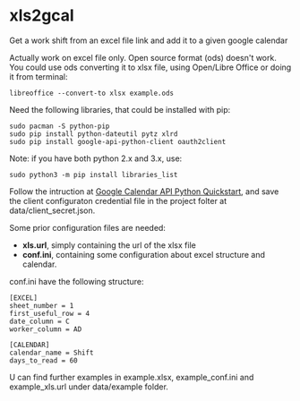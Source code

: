 # xls2gcal
Get a work shift from an excel file link and add it to a given google calendar


Actually work on excel file only. Open source format (ods) doesn't work.
You could use ods converting it to xlsx file, using Open/Libre Office
or doing it from terminal:
```
libreoffice --convert-to xlsx example.ods
```

Need the following libraries, that could be installed with pip:
```
sudo pacman -S python-pip
sudo pip install python-dateutil pytz xlrd
sudo pip install google-api-python-client oauth2client
```
Note: if you have both python 2.x and 3.x, use:
```
sudo python3 -m pip install libraries_list
```

Follow the intruction at [Google Calendar API Python Quickstart](https://developers.google.com/calendar/quickstart/python), and save the client configuraton credential file in the project folter at data/client_secret.json.

Some prior configuration files are needed:
* **xls.url**, simply containing the url of the xlsx file
* **conf.ini**, containing some configuration about excel structure and calendar.

conf.ini have the following structure:
```
[EXCEL]
sheet_number = 1
first_useful_row = 4
date_column = C
worker_column = AD

[CALENDAR]
calendar_name = Shift
days_to_read = 60
```

U can find further examples in example.xlsx, example_conf.ini and example_xls.url under data/example folder.

